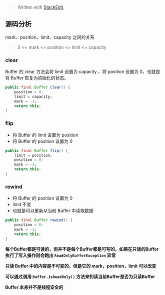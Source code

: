 


> Written with [StackEdit](https://stackedit.io/).

## 源码分析

mark、position、limit、capacity 之间的关系
> 0 <= mark <= position <= limit <= capacity

### clear
Buffer 的 clear 方法会将 limit 设置为 capacity ，将 position 设置为 0，也就是将 Buffer 恢复为初始化的状态。

```java
public final Buffer clear() {  
    position = 0;  
    limit = capacity;  
    mark = -1;  
    return this;  
}
```

### flip
- 将 Buffer 的 limit 设置为 position
- 将 Buffer 的 position 设置为 0

```java
public final Buffer flip() {  
    limit = position;  
    position = 0;  
    mark = -1;  
    return this;  
}
```

### rewind
- 将 Buffer 的 position 设置为 0
- limit 不变
- 也就是可以重新从当前 Buffer 中读取数据

```java
public final Buffer rewind() {  
    position = 0;  
    mark = -1;  
    return this;  
}
```

**每个Buffer都是可读的，但并不是每个Buffer都是可写的，如果在只读的Buffer执行了写入操作则会跑出 `ReadOnlyBufferException` 异常**

**只读 Buffer 中的内容是不可变的，但是它的 mark，position，limit 可以改变**

**可以通过调用 `Buffer.isReadOnly()` 方法来判读当前Buffer是否为只读Buffer**

**Buffer 本身并不是线程安全的**
<!--stackedit_data:
eyJoaXN0b3J5IjpbNTM5NzUwNDYxLC0xMTY2ODk2NDMxLDQwMz
MyNzEzLDEwMTAwMzk4MDZdfQ==
-->